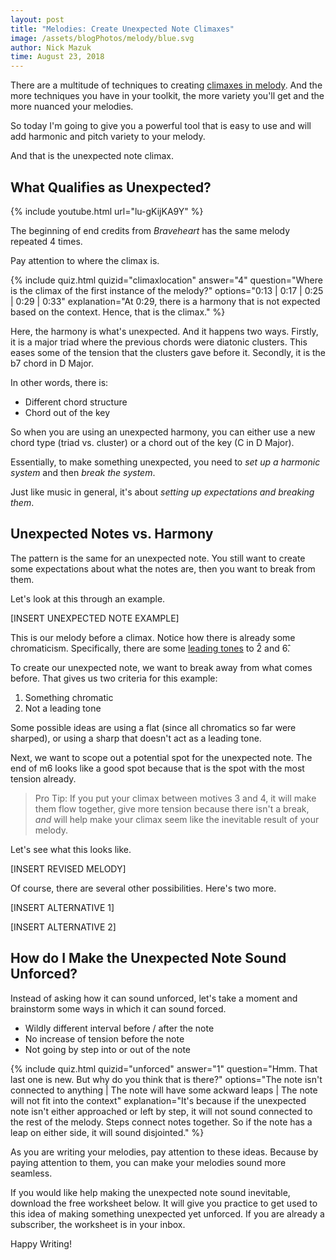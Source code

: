 ```yaml
---
layout: post
title: "Melodies: Create Unexpected Note Climaxes"
image: /assets/blogPhotos/melody/blue.svg
author: Nick Mazuk
time: August 23, 2018
---
```


There are a multitude of techniques to creating [climaxes in melody](/blog/4WaysToAddMeaningToYourMelody). And the more techniques you have in your toolkit, the more variety you'll get and the more nuanced your melodies.

So today I'm going to give you a powerful tool that is easy to use and will add harmonic and pitch variety to your melody.

And that is the unexpected note climax.

<!--end-of-intro-->

## What Qualifies as Unexpected?

{% include youtube.html url="lu-gKijKA9Y" %}

The beginning of end credits from *Braveheart* has the same melody repeated 4 times.

Pay attention to where the climax is.

{% include quiz.html quizid="climaxlocation" answer="4" question="Where is the climax of the first instance of the melody?" options="0:13 | 0:17 | 0:25 | 0:29 | 0:33" explanation="At 0:29, there is a harmony that is not expected based on the context. Hence, that is the climax." %}

Here, the harmony is what's unexpected. And it happens two ways. Firstly, it is a major triad where the previous chords were diatonic clusters. This eases some of the tension that the clusters gave before it. Secondly, it is the b7 chord in D Major.

In other words, there is:

- Different chord structure
- Chord out of the key

So when you are using an unexpected harmony, you can either use a new chord type (triad vs. cluster) or a chord out of the key (C in D Major).

Essentially, to make something unexpected, you need to *set up a harmonic system* and then *break the system*.

Just like music in general, it's about *setting up expectations and breaking them*.

## Unexpected Notes vs. Harmony

The pattern is the same for an unexpected note. You still want to create some expectations about what the notes are, then you want to break from them.

Let's look at this through an example.

[INSERT UNEXPECTED NOTE EXAMPLE]

This is our melody before a climax. Notice how there is already some chromaticism. Specifically, there are some [leading tones](/blog/IncreasePitchVarietyInYourMelody#3-use-leading-tones-to-increase-tension) to 2&#770; and 6&#770;.

To create our unexpected note, we want to break away from what comes before. That gives us two criteria for this example:

1. Something chromatic
2. Not a leading tone

Some possible ideas are using a flat (since all chromatics so far were sharped), or using a sharp that doesn't act as a leading tone.

Next, we want to scope out a potential spot for the unexpected note. The end of m6 looks like a good spot because that is the spot with the most tension already.

> Pro Tip: If you put your climax between motives 3 and 4, it will make them flow together, give more tension because there isn't a break, *and* will help make your climax seem like the inevitable result of your melody.

Let's see what this looks like.

[INSERT REVISED MELODY]

Of course, there are several other possibilities. Here's two more.

[INSERT ALTERNATIVE 1]

[INSERT ALTERNATIVE 2]

## How do I Make the Unexpected Note Sound Unforced?

Instead of asking how it can sound unforced, let's take a moment and brainstorm some ways in which it can sound forced.

- Wildly different interval before / after the note
- No increase of tension before the note
- Not going by step into or out of the note

{% include quiz.html quizid="unforced" answer="1" question="Hmm. That last one is new. But why do you think that is there?" options="The note isn't connected to anything | The note will have some ackward leaps | The note will not fit into the context" explanation="It's because if the unexpected note isn't either approached or left by step, it will not sound connected to the rest of the melody. Steps connect notes together. So if the note has a leap on either side, it will sound disjointed." %}

As you are writing your melodies, pay attention to these ideas. Because by paying attention to them, you can make your melodies sound more seamless.

If you would like help making the unexpected note sound inevitable, download the free worksheet below. It will give you practice to get used to this idea of making something unexpected yet unforced. If you are already a subscriber, the worksheet is in your inbox.

Happy Writing!
